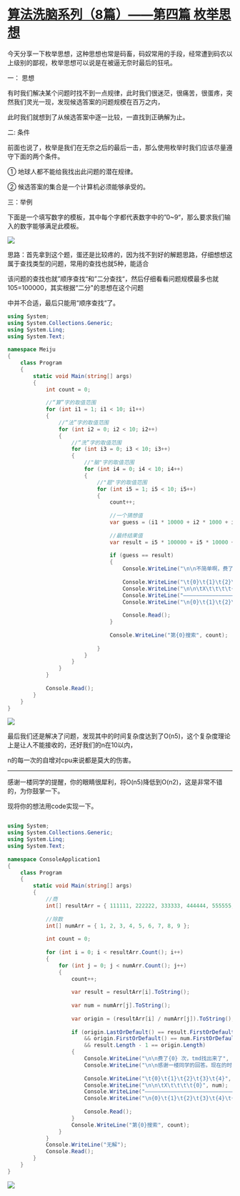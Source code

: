 # [算法洗脑系列（8篇）——第四篇 枚举思想][0]

今天分享一下枚举思想，这种思想也常是码畜，码奴常用的手段，经常遭到码农以上级别的鄙视，枚举思想可以说是在被逼无奈时最后的狂吼。

一： 思想

有时我们解决某个问题时找不到一点规律，此时我们很迷茫，很痛苦，很蛋疼，突然我们灵光一现，发现候选答案的问题规模在百万之内，

此时我们就想到了从候选答案中逐一比较，一直找到正确解为止。

二: 条件

前面也说了，枚举是我们在无奈之后的最后一击，那么使用枚举时我们应该尽量遵守下面的两个条件。

① 地球人都不能给我找出此问题的潜在规律。

② 候选答案的集合是一个计算机必须能够承受的。

三：举例

下面是一个填写数字的模板，其中每个字都代表数字中的”0~9“，那么要求我们输入的数字能够满足此模板。

![][1]

思路：首先拿到这个题，蛋还是比较疼的，因为找不到好的解题思路，仔细想想这属于查找类型的问题，常用的查找也就5种，能适合

该问题的查找也就”顺序查找“和”二分查找“，然后仔细看看问题规模最多也就105=100000，其实根据“二分"的思想在这个问题

中并不合适，最后只能用“顺序查找“了。

 
```csharp
using System;  
using System.Collections.Generic;  
using System.Linq;  
using System.Text;  
  
namespace Meiju  
{  
    class Program  
    {  
        static void Main(string[] args)  
        {  
            int count = 0;  
  
            //“算”字的取值范围  
            for (int i1 = 1; i1 < 10; i1++)  
            {  
                //“法”字的取值范围  
                for (int i2 = 0; i2 < 10; i2++)  
                {  
                    //“洗”字的取值范围  
                    for (int i3 = 0; i3 < 10; i3++)  
                    {  
                        //"脑"字的取值范围  
                        for (int i4 = 0; i4 < 10; i4++)  
                        {  
                            //"题"字的取值范围  
                            for (int i5 = 1; i5 < 10; i5++)  
                            {  
                                count++;  
  
                                //一个猜想值  
                                var guess = (i1 * 10000 + i2 * 1000 + i3 * 100 + i4 * 10 + i5) * i1;  
  
                                //最终结果值  
                                var result = i5 * 100000 + i5 * 10000 + i5 * 1000 + i5 * 100 + i5 * 10 + i5;  
  
                                if (guess == result)  
                                {  
                                    Console.WriteLine("\n\n不简单啊，费了我  {0}次,才tmd的找出来\n\n", count);  
  
                                    Console.WriteLine("\t{0}\t{1}\t{2}\t{3}\t{4}", i1, i2, i3, i4, i5);  
                                    Console.WriteLine("\n\n\tX\t\t\t\t{0}", i1);  
                                    Console.WriteLine("—————————————————————————————");  
                                    Console.WriteLine("\n{0}\t{1}\t{2}\t{3}\t{4}\t{5}", i5, i5, i5, i5, i5, i5);  
  
                                    Console.Read();  
                                }  
  
                                Console.WriteLine("第{0}搜索", count);  
  
                            }  
                        }  
                    }  
                }  
            }  
  
            Console.Read();  
        }  
    }  
}
```

![][2]

最后我们还是解决了问题，发现其中的时间复杂度达到了O(n5)，这个复杂度理论上是让人不能接收的，还好我们的n在10以内，

n的每一次的自增对cpu来说都是莫大的伤害。

__________________________________________________________________________________________________

感谢一楼同学的提醒，你的眼睛很犀利，将O(n5)降低到O(n2)，这是非常不错的，为你鼓掌一下。

现将你的想法用code实现一下。

 
```csharp

using System;  
using System.Collections.Generic;  
using System.Linq;  
using System.Text;  
  
namespace ConsoleApplication1  
{  
    class Program  
    {  
        static void Main(string[] args)  
        {  
            //商  
            int[] resultArr = { 111111, 222222, 333333, 444444, 555555, 666666, 777777, 888888, 999999 };  
  
            //除数  
            int[] numArr = { 1, 2, 3, 4, 5, 6, 7, 8, 9 };  
  
            int count = 0;  
  
            for (int i = 0; i < resultArr.Count(); i++)  
            {  
                for (int j = 0; j < numArr.Count(); j++)  
                {  
                    count++;  
  
                    var result = resultArr[i].ToString();  
  
                    var num = numArr[j].ToString();  
  
                    var origin = (resultArr[i] / numArr[j]).ToString();  
  
                    if (origin.LastOrDefault() == result.FirstOrDefault()  
                        && origin.FirstOrDefault() == num.FirstOrDefault()  
                        && result.Length - 1 == origin.Length)  
                    {  
                        Console.WriteLine("\n\n费了{0} 次，tmd找出来了", count);  
                        Console.WriteLine("\n\n感谢一楼同学的回答。现在的时间复杂度已经降低到O(n2)，相比之前方案已经是秒杀级别\n");  
  
                        Console.WriteLine("\t{0}\t{1}\t{2}\t{3}\t{4}", origin.ElementAt(0), origin.ElementAt(1), origin.ElementAt(2), origin.ElementAt(3), origin.ElementAt(4));  
                        Console.WriteLine("\n\n\tX\t\t\t\t{0}", num);  
                        Console.WriteLine("—————————————————————————————");  
                        Console.WriteLine("\n{0}\t{1}\t{2}\t{3}\t{4}\t{5}", result.ElementAt(0), result.ElementAt(0), result.ElementAt(0), result.ElementAt(0), result.ElementAt(0), result.ElementAt(0));  
  
                        Console.Read();  
                    }  
                    Console.WriteLine("第{0}搜索", count);  
                }  
            }  
            Console.WriteLine("无解");  
            Console.Read();  
        }  
    }  
}
```

![][3]

[0]: http://www.cnblogs.com/huangxincheng/archive/2012/01/07/2315945.html
[1]: ./img/2012010719145030.png
[2]: ./img/2012010718571523.png
[3]: ./img/2012010720135059.png